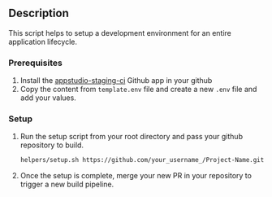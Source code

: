 
## Description

This script helps to setup a development environment for an entire application lifecycle.

### Prerequisites

1. Install the [appstudio-staging-ci](https://github.com/apps/appstudio-staging-ci) Github app in your github 
2. Copy the content from `template.env` file and create a new `.env` file and add your values.


### Setup


1. Run the setup script from your root directory and pass your github repository to build.
   ```sh
   helpers/setup.sh https://github.com/your_username_/Project-Name.git
   ```
2. Once the setup is complete, merge your new PR in your repository to trigger a new build pipeline.



